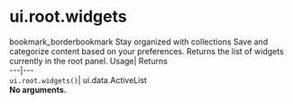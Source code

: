  
#  ui.root.widgets 
bookmark_borderbookmark Stay organized with collections  Save and categorize content based on your preferences.
Returns the list of widgets currently in the root panel. 
Usage| Returns  
---|---  
`ui.root.widgets()`| ui.data.ActiveList  
**No arguments.**
